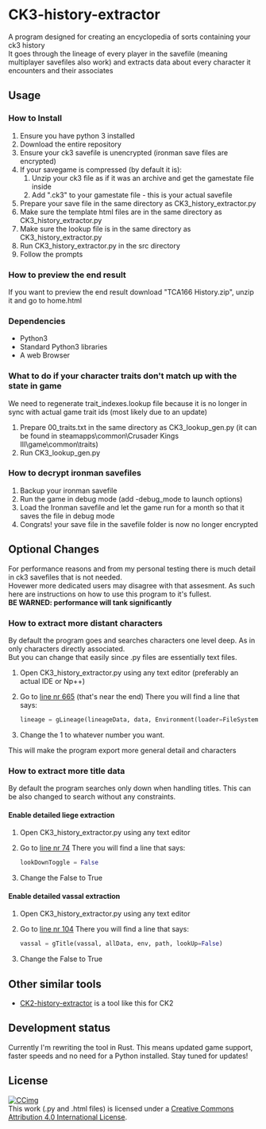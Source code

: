 # CK3-history-extractor

A program designed for creating an encyclopedia of sorts containing your ck3 history  
It goes through the lineage of every player in the savefile (meaning multiplayer savefiles also work) and extracts data about every character it encounters and their associates

## Usage

### How to Install

1. Ensure you have python 3 installed
2. Download the entire repository
3. Ensure your ck3 savefile is unencrypted (ironman save files are encrypted)
4. If your savegame is compressed (by default it is):
    1. Unzip your ck3 file as if it was an archive and get the gamestate file inside
    2. Add ".ck3" to your gamestate file - this is your actual savefile
5. Prepare your save file in the same directory as CK3_history_extractor.py
6. Make sure the template html files are in the same directory as CK3_history_extractor.py
7. Make sure the lookup file is in the same directory as CK3_history_extractor.py
8. Run CK3_history_extractor.py in the src directory
9. Follow the prompts

### How to preview the end result

If you want to preview the end result download "TCA166 History.zip", unzip it and go to home.html

### Dependencies

- Python3
- Standard Python3 libraries
- A web Browser

### What to do if your character traits don't match up with the state in game

We need to regenerate trait_indexes.lookup file because it is no longer in sync with actual game trait ids (most likely due to an update)

1. Prepare 00_traits.txt in the same directory as CK3_lookup_gen.py (it can be found in steamapps\common\Crusader Kings III\game\common\traits)
2. Run CK3_lookup_gen.py

### How to decrypt ironman savefiles

1. Backup your ironman savefile
2. Run the game in debug mode (add -debug_mode to launch options)
3. Load the Ironman savefile and let the game run for a month so that it saves the file in debug mode
4. Congrats! your save file in the savefile folder is now no longer encrypted

## Optional Changes

For performance reasons and from my personal testing there is much detail in ck3 savefiles that is not needed.  
Hovewer more dedicated users may disagree with that assesment. As such here are instructions on how to use this program to it's fullest.  
**BE WARNED: performance will tank significantly**

### How to extract more distant characters

By default the program goes and searches characters one level deep. As in only characters directly associated.  
But you can change that easily since .py files are essentially text files.

1. Open CK3_history_extractor.py using any text editor (preferably an actual IDE or Np++)
2. Go to [line nr 665](./CK3_history_extractor.py#L665) (that's near the end) There you will find a line that says:

    ```Python
    lineage = gLineage(lineageData, data, Environment(loader=FileSystemLoader('')), limit=1)
    ```

3. Change the 1 to whatever number you want.

This will make the program export more general detail and characters

### How to extract more title data

By default the program searches only down when handling titles. This can be also changed to search without any constraints.

#### Enable detailed liege extraction

1. Open CK3_history_extractor.py using any text editor
2. Go to [line nr 74](./CK3_history_extractor.py#L74) There you will find a line that says:

    ```Python
    lookDownToggle = False
    ```

3. Change the False to True

#### Enable detailed vassal extraction

1. Open CK3_history_extractor.py using any text editor
2. Go to [line nr 104](./CK3_history_extractor.py#L104) There you will find a line that says:

    ```Python
    vassal = gTitle(vassal, allData, env, path, lookUp=False)
    ```

3. Change the False to True

## Other similar tools

- [CK2-history-extractor](https://github.com/TCA166/CK2-history-extractor) is a tool like this for CK2

## Development status

Currently I'm rewriting the tool in Rust.
This means updated game support, faster speeds and no need for a Python installed.
Stay tuned for updates!

## License

[![CCimg](https://i.creativecommons.org/l/by/4.0/88x31.png)](http://creativecommons.org/licenses/by/4.0/)  
This work (.py and .html files) is licensed under a [Creative Commons Attribution 4.0 International License](http://creativecommons.org/licenses/by/4.0/).  
